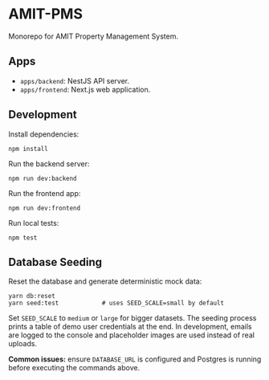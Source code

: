 # AMIT-PMS

Monorepo for AMIT Property Management System.

## Apps
- `apps/backend`: NestJS API server.
- `apps/frontend`: Next.js web application.

## Development
Install dependencies:
```
npm install
```

Run the backend server:
```
npm run dev:backend
```

Run the frontend app:
```
npm run dev:frontend
```

Run local tests:
```
npm test
```

## Database Seeding
Reset the database and generate deterministic mock data:

```
yarn db:reset
yarn seed:test            # uses SEED_SCALE=small by default
```

Set `SEED_SCALE` to `medium` or `large` for bigger datasets. The seeding process
prints a table of demo user credentials at the end. In development, emails are
logged to the console and placeholder images are used instead of real uploads.

**Common issues:** ensure `DATABASE_URL` is configured and Postgres is running
before executing the commands above.
